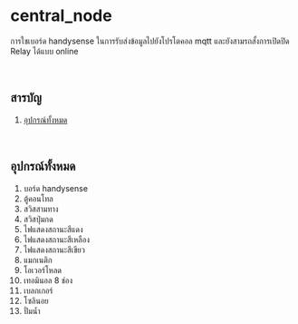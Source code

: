 # central_node
การใชเบอร์ด handysense ในการรับส่งข้อมูลไปยังโปรโตคอล mqtt และยังสามรถสั้งการเปิดปิด Relay ได้แบบ online

<br/>

## <a name="content"></a> สารบัญ
1. [อุปกรณ์ทั้งหมด](#อุปกร)

<br/>

## <a name="อุปกร"></a> อุปกรณ์ทั้งหมด
1. บอร์ด handysense
2. ตู้คอนโทล
3. สวิสสามทาง
4. สวิสปุ่มกด
5. ไฟแสดงสถานะสีแดง
6. ไฟแสดงสถานะสีเหลือง
7. ไฟแสดงสถานะสีเขียว
8. แมกเนติก
9. โอเวอร์โหลด
10. เทอมินอล 8 ช่อง
11. เบลกเกอร์
12. โซลินอย
13. ปั่มน้ำ

<br/>
